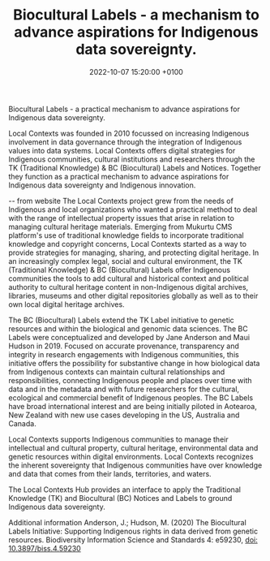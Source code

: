 ﻿---
title:  "Biocultural Labels - a mechanism to advance aspirations for Indigenous data sovereignty."
date:   2022-10-07 15:20:00 +0100
categories: ["data sovereignty", "indigenous communities"]
lang-ref: local contexts biocultural labels
background: assets/images/posts/local-contexts-logo.png
---
Biocultural Labels - a practical mechanism to advance aspirations for Indigenous data sovereignty.

Local Contexts was founded in 2010 focussed on increasing Indigenous involvement in data governance through the integration of Indigenous values into data systems. Local Contexts offers digital strategies for Indigenous communities, cultural institutions and researchers through the TK (Traditional Knowledge) & BC (Biocultural) Labels and Notices. Together they function as a practical mechanism to advance aspirations for Indigenous data sovereignty and Indigenous innovation.

-- from website
The Local Contexts project grew from the needs of Indigenous and local organizations who wanted a practical method to deal with the range of intellectual property issues that arise in relation to managing cultural heritage materials. Emerging from Mukurtu CMS platform's use of traditional knowledge fields to incorporate traditional knowledge and copyright concerns, Local Contexts started as a way to provide strategies for managing, sharing, and protecting digital heritage. In an increasingly complex legal, social and cultural environment, the TK (Traditional Knowledge) & BC (Biocultural) Labels offer Indigenous communities the tools to add cultural and historical context and political authority to cultural heritage content in non-Indigenous digital archives, libraries, museums and other digital repositories globally as well as to their own local digital heritage archives. 

The BC (Biocultural) Labels extend the TK Label initiative to genetic resources and within the biological and genomic data sciences. The BC Labels were conceptualized and developed by Jane Anderson and Maui Hudson in 2019. Focused on accurate provenance, transparency and integrity in research engagements with Indigenous communities, this initiative offers the possibility for substantive change in how biological data from Indigenous contexts can maintain cultural relationships and responsibilities, connecting Indigenous people and places over time with data and in the metadata and with future researchers for the cultural, ecological and commercial benefit of Indigenous peoples. The BC Labels have broad international interest and are being initially piloted in Aotearoa, New Zealand with new use cases developing in the US, Australia and Canada.

Local Contexts supports Indigenous communities to manage their intellectual and cultural property, cultural heritage, environmental data and genetic resources within digital environments. Local Contexts recognizes the inherent sovereignty that Indigenous communities have over knowledge and data that comes from their lands, territories, and waters.

The Local Contexts Hub provides an interface to apply the Traditional Knowledge (TK) and Biocultural (BC) Notices and Labels to ground Indigenous data sovereignty.

Additional information
Anderson, J.; Hudson, M. (2020) The Biocultural Labels Initiative: Supporting Indigenous rights in data derived from genetic resources.  Biodiversity Information Science and Standards 4: e59230, [doi: 10.3897/biss.4.59230](https://doi.org/10.3897/biss.4.59230)

